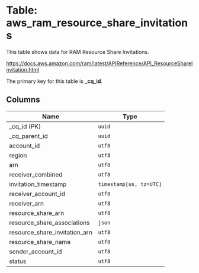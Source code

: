 # Table: aws_ram_resource_share_invitations

This table shows data for RAM Resource Share Invitations.

https://docs.aws.amazon.com/ram/latest/APIReference/API_ResourceShareInvitation.html

The primary key for this table is **_cq_id**.

## Columns

| Name          | Type          |
| ------------- | ------------- |
|_cq_id (PK)|`uuid`|
|_cq_parent_id|`uuid`|
|account_id|`utf8`|
|region|`utf8`|
|arn|`utf8`|
|receiver_combined|`utf8`|
|invitation_timestamp|`timestamp[us, tz=UTC]`|
|receiver_account_id|`utf8`|
|receiver_arn|`utf8`|
|resource_share_arn|`utf8`|
|resource_share_associations|`json`|
|resource_share_invitation_arn|`utf8`|
|resource_share_name|`utf8`|
|sender_account_id|`utf8`|
|status|`utf8`|